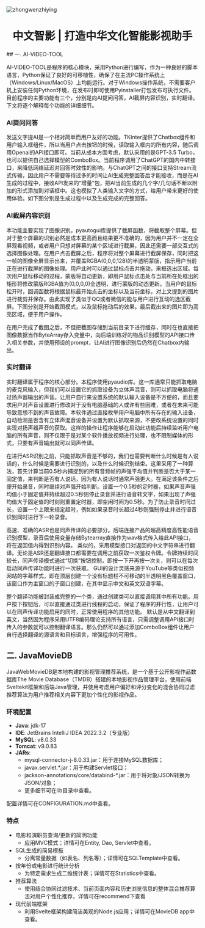 <img src="https://socialify.git.ci/LeslinD/zhongwenzhiying/image?font=Raleway&language=1&logo=https%3A%2F%2Fs4.aconvert.com%2Fconvert%2Fp3r68-cdx67%2Fazvrw-1j2ik.svg&name=1&owner=1&pattern=Plus&stargazers=1&theme=Light" alt="zhongwenzhiying" />

<h1 align="center">中文智影 | 打造中华文化智能影视助手</h1>
## 一. AI-VIDEO-TOOL

AI-VIDEO-TOOL是程序的核心模块，采用Python进行编写，作为一种良好的脚本语言，Python保证了良好的可移植性，确保了在主流PC操作系统上（Windows/Linux/MacOS）上均能运行。对于Windows操作系统，不需要客户机上安装任何Python环境，在发布时即可使用Pyinstaller打包发布可执行文件。目前程序的主要功能有三个，分别是向AI提问问答，AI截屏内容识别，实时翻译。下文将逐个解释每个功能的详细细节。

### **AI提问问答**

发送文字提AI是一个相对简单而用户友好的功能。TKinter提供了Chatbox组件和用户输入框组件，所以当用户点击按钮的时候，读取输入框内的所有内容，随后调用Openai的API接口即可。当前从成本方面考虑，默认采用的是GPT-3.5 Turbo，也可以提供自己选择模型的ComboBox。当前程序调用了ChatGPT的国内中转接口，来降低网络延迟对回答时效性的影响。与ChatGPT之间的接口支持Stream流式传输，因此用户不需要等待过多的时间让AI生成完整回答后才能接收，而是在AI生成的过程中，接收API发来的“增量”包，把AI当前生成的几个字/几句话不断以附加的形式添加到对话框中。这也模拟了人类输入文字的方式，给用户带来更好的使用体验。如下图分别是生成过程中以及生成完成的完整回答。

### AI截屏内容识别

本功能主要实现了图像识别。pyautogui库提供了截屏函数，将截取整个屏幕。但对于整个屏幕的识别必然是成本更高而且结果更不准确的，因为用户并不一定在全屏观看视频，或者用户只想对屏幕的某个区域进行截屏，因此还需要一部交互式的选择图像处理。在用户点击截屏之后，程序将对整个屏幕进行截屏保存，同时把这一帧的图像全屏显示出来，并覆盖RGBA(0,0,0,128)的半透明蒙版，指示用户当前正在进行截屏的图像处理。用户此时可以通过鼠标点击并拖动，来框选出区域。每次用户鼠标移动的过程，蒙版将自动更新，即用户鼠标点击处与当前所在处框出的矩形将修改蒙版RGBA值为(0,0,0,0)全透明，进行蒙版的动态更新。当用户的鼠标松开时，回调函数将根据鼠标最开始点击的坐标以及当前坐标，对上文提到的图片进行裁剪并保存。由此实现了类似于QQ或者微信的能与用户进行互动的选区截屏。下图分别是开始截图模式，以及鼠标拖动后的效果。最后截出来的图片即为高亮区域，便于用户操作。

在用户完成了截图之后，不但把截图存储到当前目录下进行缓存，同时在也直接把图像数据当作ByteArray存入变量中，向后端训练好的物品识别模型的API接口传入相关参数，并使用预设的prompt，让AI进行图像识别后仍然在Chatbox内输出。

### 实时翻译

实时翻译属于程序的核心部分。本程序使用pyaudio库。这一库通常只能抓取电脑的麦克风输入，但我们可以设置它的抓取设备为立体声混音，则可以抓取电脑将通过扬声器输出的声音。让用户自行来设置系统的默认输入设备是不方便的，而且要求用户对声音设置进行修改对于没有电脑基础的人或许有些困难，或者在未来可能导致意想不到的声音故障。本软件通过直接枚举用户电脑中所有存在的输入设备，自动检测是否含有立体声混音设备并设置为默认抓取来源，不更改系统设置的同时实现对扬声器声音的获取。这样的操作让程序能够在启动此功能后持续监听用户电脑的所有声音，则不仅限于是对某个软件播放视频进行处理，也不限制媒体的形式，只要有声音输出就可以同声传译。

在进行ASR识别之前，只能抓取声音是不够的，我们也需要判断什么时候是有人说话的，什么时候是需要进行识别的，以及什么时候识别结束。这里采用了一种算法，首先计算当前0.5秒内捕捉到的所有音频帧的声强平均值并判断是否大于某一固定值，来判断是否有人说话，因为有人说话时通常声强更大。在满足该条件之后便开始录音，同时继续对声强开始判断。设置一个0.5秒的定时器，如果声音声强均值小于固定值并持续超过0.5秒则停止录音并进行语音转文字，如果出现了声强均值大于固定值的时刻则重置定时器，即空闲时间为0.5秒。为了防止录音时间过长，设置一个上限来规定超时，例如如果录音时长超过4秒则强制停止并进行语音识别同时进行下一轮录音。

高速、准确的ASR也是同声传译的必要部分。后端连接产品的超高精度高性能语音识别模型，录音后使用变量存储Bytearray直接作为wav格式传入给此API接口，将在返回值内得到识别内容。 类似的，采用模型接口对返回的中文字符串进行翻译。无论是ASR还是翻译接口都需要在调用之前获取一次鉴权令牌。令牌持续时间较长，同声传译模式通过“切换”按钮控制，即按一下开再按一次关，则可以在每次启动同声传译功能时进行一次获取。 GUI的设计灵感来源于YouTube等类似视频网站的字幕样式，即在顶层创建一个没有标题栏不可移动的半透明黑色覆盖窗口，该窗口作为主窗口的子窗口创建，在其中显示中文和英文双语字幕。

整个翻译功能被封装成完整的一个类，通过创建类可以直接调用其中所有功能。用户按下按钮后，可以直接通过类进行线程的启动，保证了程序的并行性，让用户可以在同声传译功能启用的同时，正常使用程序的其他功能。 默认是从中文翻译到英文，当然因为程序采用UTF8编码理论支持所有语言，只需调整调用API接口时传入的参数就可以控制翻译语言。那么仍然可以通过添加ComboBox组件让用户自行选择翻译的源语言和目标语言，增强程序的可用性。

## 二. JavaMovieDB

JavaWebMovieDB是本地构建的影视管理推荐系统，是一个基于公开影视作品数据库The Movie Database（TMDB）搭建的本地影视作品管理平台，使用前端Sveltekit框架和后端Java管理，并使用考虑用户偏好和评分变化的混合协同过滤推荐算法为用户推荐相关内容下更加个性化的影视作品。

### 环境配置

- **Java**: jdk-17
- **IDE**: JetBrains IntelliJ IDEA 2022.3.2（专业版）
- **MySQL**: v8.0.33
- **Tomcat**: v9.0.83
- **JARs**:
  - mysql-connector-j-8.0.33.jar：用于连接MySQL数据库；
  - javax.servlet.*.jar：用于构建Servlet接口；
  - jackson-annotations/core/databind-*.jar：用于将对象/JSON转换为JSON/对象；
  - 更多细节可在lib目录中查看。

配置详情可在CONFIGURATION.md中查看。

### 特点

- 电影和演职员查询/更新的简明功能
  - 应用MVC模式；详情可在Entity, Dao, Servlet中查看。
- SQL生成的简易模板
  - 分离常量数据（如表名、列名等）；详情可在SQLTemplate中查看。
- 按年份或电影进行统计分析
  - 为特定需求生成二维统计表；详情可在Statistics中查看。
- 推荐算法
  - 使用结合协同过滤技术、当前页面内容和历史浏览信息的整体混合推荐算法对用户个性化推荐，详情可在recommend下查看
- 现代前端框架
  - 利用Svelte框架构建简洁美观的Node.js应用；详情可在MovieDB app中查看。
